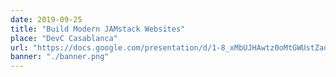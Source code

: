 ```yaml
---
date: 2019-09-25
title: "Build Modern JAMstack Websites"
place: "DevC Casablanca"
url: "https://docs.google.com/presentation/d/1-8_xMbUJHAwtz0oMtGWUstZadvNOqK02gdcmS3jFmpo/edit?usp=sharing"
banner: "./banner.png"
---
```

